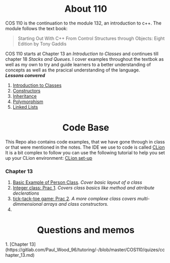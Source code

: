 <div align="center"><h1> About 110 </h1></div>

COS 110 is the continuation to the module 132, an introduction to c++. The module 
follows the text book:
> Starting Out With C++ From Control Structures through 
> Objects: Eight Edition by Tony Gaddis 




COS 110 starts at Chapter 13 an *Introduction to Classes* and continues till 
chapter 18 *Stacks and Queues*. I cover examples throughout the textbok as well 
as my own to try and guide learners to a better understanding of concepts as 
well as the pracical understanding of the language. 
<br>
***Lessons convered***
1.  [Introduction to Classes](https://gitlab.com/Paul_Wood_96/tutoring/-/blob/master/COS110/notes/introduction_to_classes.md) 
2.  [Constructors](https://gitlab.com/Paul_Wood_96/tutoring/-/blob/master/COS110/notes/constructors.md)
3.  [Inheritance](https://gitlab.com/Paul_Wood_96/tutoring/-/blob/master/COS110/notes/inheritance.md)
4.  [Polymorphism](https://gitlab.com/Paul_Wood_96/tutoring/-/blob/master/COS110/notes/polymorphism.md)
4.  [Linked Lists](https://gitlab.com/Paul_Wood_96/tutoring/-/blob/master/COS110/notes/linked_lists.md)

<div align="center"><h1> Code Base</h1></div>

This Repo also contains code examples, that we have gone through in class or that 
were mentioned in the notes. The IDE we use to code is called [CLion](https://www.jetbrains.com/clion/promo/?gclid=EAIaIQobChMIz-LMtJjZ5wIVyfZRCh1x4A23EAAYASAAEgIWYvD_BwE&gclsrc=aw.ds)
It is a bit complex to follow you can use the following tutorial to help you set up 
your CLion environment: [CLion set-up]() 

<h3> Chapter 13 </h3> 

1. [Basic Example of Person Class](https://gitlab.com/Paul_Wood_96/tutoring/-/tree/master/COS110/practicals/person). <i>Cover basic layout of a class</i>
2. [Integer class: Prac 1](https://gitlab.com/Paul_Wood_96/tutoring/-/tree/master/COS110/practicals/Integer). *Covers class basics like
method and atrribute declerations*
3. [tick-tack-toe game: Prac 2](https://gitlab.com/Paul_Wood_96/tutoring/-/tree/master/COS110/practicals/tick-tack-toe). *A more complexe 
class covers multi-dimmensional arrays and class constructors.* 
4. 

<div align="center"><h1>  Questions and memos </h1></div>
1. [Chapter 13](https://gitlab.com/Paul_Wood_96/tutoring/-/blob/master/COS110/quizes/cchapter_13.md)